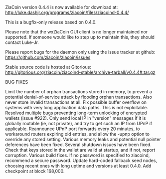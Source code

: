 ZiaCoin version 0.4.4 is now available for download at:
http://luke.dashjr.org/programs/ziacoin/files/ziacoind-0.4.4/

This is a bugfix-only release based on 0.4.0.

Please note that the wxZiaCoin GUI client is no longer maintained nor supported. If someone would like to step up to maintain this, they should contact Luke-Jr.

Please report bugs for the daemon only using the issue tracker at github:
https://github.com/ziacoin/ziacoin/issues

Stable source code is hosted at Gitorious:
http://gitorious.org/ziacoin/ziacoind-stable/archive-tarball/v0.4.4#.tar.gz

BUG FIXES

Limit the number of orphan transactions stored in memory, to prevent a potential denial-of-service attack by flooding orphan transactions. Also never store invalid transactions at all.
Fix possible buffer overflow on systems with very long application data paths. This is not exploitable.
Resolved multiple bugs preventing long-term unlocking of encrypted wallets (issue #922).
Only send local IP in "version" messages if it is globally routable (ie, not private), and try to get such an IP from UPnP if applicable.
Reannounce UPnP port forwards every 20 minutes, to workaround routers expiring old entries, and allow the -upnp option to override any stored setting.
Various memory leaks and potential null pointer deferences have been
fixed.
Several shutdown issues have been fixed.
Check that keys stored in the wallet are valid at startup, and if not,
report corruption.
Various build fixes.
If no password is specified to ziacoind, recommend a secure password.
Update hard-coded fallback seed nodes, choosing recent ones with long uptime and versions at least 0.4.0.
Add checkpoint at block 168,000.

